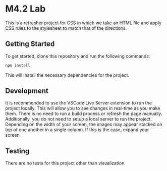 # M4.2 Lab

This is a refresher project for CSS in which we take an HTML file and apply CSS rules to the stylesheet to match that of the directions.

## Getting Started

To get started, clone this repository and run the following commands:

```bash
npm install
```
This will install the necessary dependencies for the project.

## Development

It is recommended to use the VSCode Live Server extension to run the project
locally. This will allow you to see changes in real-time as you make them. There
is no need to run a build process or refresh the page manually. Additionally,
you do not need to setup a local server to run the project. Depending on the width of your screen, the images may appear stacked on top of one another in a single column. If this is the case, expand your screen.

## Testing

There are no tests for this project other than visualization.
